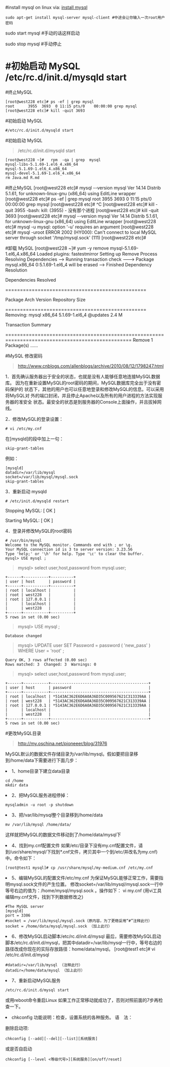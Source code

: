 #install mysql on linux
via: [install mysql](http://www.2cto.com/os/201205/132796.html)

	sudo apt-get install mysql-server mysql-client #中途会让你输入一次root用户密码

>
sudo start mysql #手动的话这样启动

sudo stop mysql #手动停止



#初始启动 MySQL
	/etc/rc.d/init.d/mysqld start
=======
#终止MySQL

    [root@west228 etc]# ps -ef | grep mysql
    root      3955  3693  0 11:15 pts/0    00:00:00 grep mysql
    [root@west228 etc]# kill -quit 3693

#初始启动 MySQL

	#/etc/rc.d/init.d/mysqld start

#初始启动 MySQL
>	/etc/rc.d/init.d/mysqld start

	[root@west228 ~]#   rpm  -qa | grep  mysql
	mysql-libs-5.1.69-1.el6_4.x86_64
	mysql-5.1.69-1.el6_4.x86_64
	mysql-devel-5.1.69-1.el6_4.x86_64
	rm Java.md R.md

#终止MySQL
	[root@west228 etc]# mysql --version
	mysql  Ver 14.14 Distrib 5.1.61, for unknown-linux-gnu (x86_64) using  EditLine wrapper
	[root@west228 etc]# ps -ef | grep mysql
	root      3955  3693  0 11:15 pts/0    00:00:00 grep mysql
	[root@west228 etc]# ^C
	[root@west228 etc]# kill -quit 3955
	-bash: kill: (3955) - 没有那个进程
	[root@west228 etc]# kill -quit 3693
	[root@west228 etc]# mysql --version
	mysql  Ver 14.14 Distrib 5.1.61, for unknown-linux-gnu (x86_64) using  EditLine wrapper
	[root@west228 etc]# mysql -u
	mysql: option '-u' requires an argument
	[root@west228 etc]# mysql -uroot
	ERROR 2002 (HY000): Can't connect to local MySQL server through socket '/tmp/mysql.sock' (111)
	[root@west228 etc]# 


#卸载 MySQL
	[root@west228 ~]# yum -y remove mysql-5.1.69-1.el6_4.x86_64
Loaded plugins: fastestmirror
Setting up Remove Process
Resolving Dependencies
--> Running transaction check
---> Package mysql.x86_64 0:5.1.69-1.el6_4 will be erased
--> Finished Dependency Resolution

Dependencies Resolved

================================================

Package            Arch                Version                      Repository             Size

================================================
Removing:
 mysql              x86_64              5.1.69-1.el6_4               @updates              2.4 M

Transaction Summary

=================================================================================================
Remove        1 Package(s)
......



#MySQL 修改密码 

>	http://www.cnblogs.com/allenblogs/archive/2010/08/12/1798247.html

1．首先确认服务器出于安全的状态，也就是没有人能够任意地连接MySQL数据库。 
因为在重新设置MySQL的root密码的期间，MySQL数据库完全出于没有密码保护的 
状态下，其他的用户也可以任意地登录和修改MySQL的信息。可以采用将MySQL对 
外的端口封闭，并且停止Apache以及所有的用户进程的方法实现服务器的准安全 
状态。最安全的状态是到服务器的Console上面操作，并且拔掉网线。 

2．修改MySQL的登录设置： 

	# vi /etc/my.cnf
在[mysqld]的段中加上一句：

	skip-grant-tables 
例如： 

	[mysqld] 
	datadir=/var/lib/mysql 
	socket=/var/lib/mysql/mysql.sock 
	skip-grant-tables 


3．重新启动 mysqld

	# /etc/init.d/mysqld restart 
Stopping MySQL: [ OK ] 

Starting MySQL: [ OK ] 

4．登录并修改MySQL的root密码 

	# /usr/bin/mysql
	Welcome to the MySQL monitor. Commands end with ; or \g. 
	Your MySQL connection id is 3 to server version: 3.23.56 
	Type 'help;' or '\h' for help. Type '\c' to clear the buffer. 
	mysql> USE mysql ; 

>	mysql> select user,host,password from mysql.user;

	+------+-----------+----------+
	| user | host      | password |
	+------+-----------+----------+
	| root | localhost |          |
	| root | west228   |          |
	| root | 127.0.0.1 |          |
	|      | localhost |          |
	|      | west228   |          |
	+------+-----------+----------+
	5 rows in set (0.00 sec)

>	mysql> USE mysql ;

	Database changed
>	mysql> UPDATE user SET Password = password ( 'new_pass' ) WHERE User = 'root' ; 

	Query OK, 3 rows affected (0.00 sec)
	Rows matched: 3  Changed: 3  Warnings: 0

>	mysql> select user,host,password from mysql.user;

	+------+-----------+-------------------------------------------+
	| user | host      | password                                  |
	+------+-----------+-------------------------------------------+
	| root | localhost | *5143AC362E6D6A0A36D35C009567621C313339AA |
	| root | west228   | *5143AC362E6D6A0A36D35C009567621C313339AA |
	| root | 127.0.0.1 | *5143AC362E6D6A0A36D35C009567621C313339AA |
	|      | localhost |                                           |
	|      | west228   |                                           |
	+------+-----------+-------------------------------------------+
	5 rows in set (0.00 sec)
	
	
#更改MySQL目录
> http://my.oschina.net/pioneeer/blog/31976

MySQL默认的数据文件存储目录为/var/lib/mysql。假如要把目录移到/home/data下需要进行下面几步：

<li> 1、home目录下建立data目录

	cd /home
	mkdir data

<li> 2、把MySQL服务进程停掉： 

	mysqladmin -u root -p shutdown

<li> 3、把/var/lib/mysql整个目录移到/home/data

	mv /var/lib/mysql /home/data/
这样就把MySQL的数据文件移动到了/home/data/mysql下

<li> 4、找到my.cnf配置文件
如果/etc/目录下没有my.cnf配置文件，请到/usr/share/mysql/下找到*.cnf文件，拷贝其中一个到/etc/并改名为my.cnf)中。命令如下：

	[root@test1 mysql]# cp /usr/share/mysql/my-medium.cnf /etc/my.cnf

<li> 5、编辑MySQL的配置文件/etc/my.cnf
为保证MySQL能够正常工作，需要指明mysql.sock文件的产生位置。 修改socket=/var/lib/mysql/mysql.sock一行中等号右边的值为：/home/mysql/mysql.sock 。操作如下：
vi my.cnf (用vi工具编辑my.cnf文件，找到下列数据修改之)

	#The MySQL server
	[mysqld]
	port = 3306
	#socket = /var/lib/mysql/mysql.sock（原内容，为了更稳妥用“#”注释此行）
	socket = /home/data/mysql/mysql.sock （加上此行）

<li> 6、修改MySQL启动脚本/etc/rc.d/init.d/mysql
最后，需要修改MySQL启动脚本/etc/rc.d/init.d/mysql，把其中datadir=/var/lib/mysql一行中，等号右边的路径改成你现在的实际存放路径：home/data/mysql。
[root@test1 etc]# vi /etc/rc.d/init.d/mysql

	#datadir=/var/lib/mysql （注释此行）
	datadir=/home/data/mysql （加上此行）

<li>7、重新启动MySQL服务

	/etc/rc.d/init.d/mysql start
或用reboot命令重启Linux
如果工作正常移动就成功了，否则对照前面的7步再检查一下。	



<li>chkconfig 功能说明：检查，设置系统的各种服务。
语　法：

删除启动项:

	chkconfig [--add][--del][--list][系统服务] 
或是否自启动

	chkconfig [--level <等级代号>][系统服务][on/off/reset]
